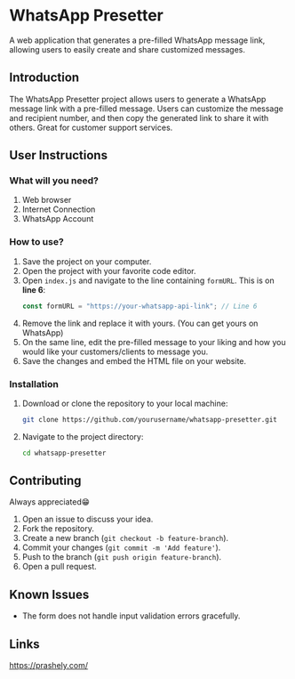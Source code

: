 # WhatsApp Presetter

A web application that generates a pre-filled WhatsApp message link, allowing users to easily create and share customized messages.

## Introduction

The WhatsApp Presetter project allows users to generate a WhatsApp message link with a pre-filled message. Users can customize the message and recipient number, and then copy the generated link to share it with others. Great for customer support services.


## User Instructions

### What will you need?
1. Web browser
2. Internet Connection
3. WhatsApp Account

### How to use?

1. Save the project on your computer.
2. Open the project with your favorite code editor.
3. Open `index.js` and navigate to the line containing `formURL`. This is on **line 6**:
   ```js
   const formURL = "https://your-whatsapp-api-link"; // Line 6
   ```
4. Remove the link and replace it with yours. (You can get yours on WhatsApp)
5. On the same line, edit the pre-filled message to your liking and how you would like your customers/clients to message you.
6. Save the changes and embed the HTML file on your website.

### Installation
1. Download or clone the repository to your local machine:
   ```sh
   git clone https://github.com/yourusername/whatsapp-presetter.git
   ```
2. Navigate to the project directory:
   ```sh
   cd whatsapp-presetter
   ```

## Contributing

Always appreciated😁

1. Open an issue to discuss your idea.
2. Fork the repository.
3. Create a new branch (`git checkout -b feature-branch`).
4. Commit your changes (`git commit -m 'Add feature'`).
5. Push to the branch (`git push origin feature-branch`).
6. Open a pull request.

## Known Issues

- The form does not handle input validation errors gracefully.

## Links

https://prashely.com/
